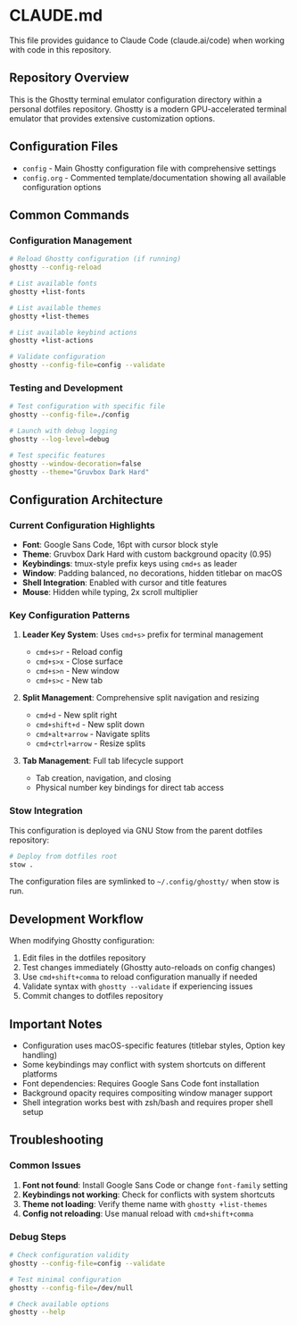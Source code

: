 # CLAUDE.md

This file provides guidance to Claude Code (claude.ai/code) when working with code in this repository.

## Repository Overview

This is the Ghostty terminal emulator configuration directory within a personal dotfiles repository. Ghostty is a modern GPU-accelerated terminal emulator that provides extensive customization options.

## Configuration Files

- `config` - Main Ghostty configuration file with comprehensive settings
- `config.org` - Commented template/documentation showing all available configuration options

## Common Commands

### Configuration Management
```bash
# Reload Ghostty configuration (if running)
ghostty --config-reload

# List available fonts
ghostty +list-fonts

# List available themes
ghostty +list-themes

# List available keybind actions
ghostty +list-actions

# Validate configuration
ghostty --config-file=config --validate
```

### Testing and Development
```bash
# Test configuration with specific file
ghostty --config-file=./config

# Launch with debug logging
ghostty --log-level=debug

# Test specific features
ghostty --window-decoration=false
ghostty --theme="Gruvbox Dark Hard"
```

## Configuration Architecture

### Current Configuration Highlights

- **Font**: Google Sans Code, 16pt with cursor block style
- **Theme**: Gruvbox Dark Hard with custom background opacity (0.95)
- **Keybindings**: tmux-style prefix keys using `cmd+s` as leader
- **Window**: Padding balanced, no decorations, hidden titlebar on macOS
- **Shell Integration**: Enabled with cursor and title features
- **Mouse**: Hidden while typing, 2x scroll multiplier

### Key Configuration Patterns

1. **Leader Key System**: Uses `cmd+s>` prefix for terminal management
   - `cmd+s>r` - Reload config
   - `cmd+s>x` - Close surface
   - `cmd+s>n` - New window
   - `cmd+s>c` - New tab

2. **Split Management**: Comprehensive split navigation and resizing
   - `cmd+d` - New split right
   - `cmd+shift+d` - New split down
   - `cmd+alt+arrow` - Navigate splits
   - `cmd+ctrl+arrow` - Resize splits

3. **Tab Management**: Full tab lifecycle support
   - Tab creation, navigation, and closing
   - Physical number key bindings for direct tab access

### Stow Integration

This configuration is deployed via GNU Stow from the parent dotfiles repository:
```bash
# Deploy from dotfiles root
stow .
```

The configuration files are symlinked to `~/.config/ghostty/` when stow is run.

## Development Workflow

When modifying Ghostty configuration:

1. Edit files in the dotfiles repository
2. Test changes immediately (Ghostty auto-reloads on config changes)
3. Use `cmd+shift+comma` to reload configuration manually if needed
4. Validate syntax with `ghostty --validate` if experiencing issues
5. Commit changes to dotfiles repository

## Important Notes

- Configuration uses macOS-specific features (titlebar styles, Option key handling)
- Some keybindings may conflict with system shortcuts on different platforms
- Font dependencies: Requires Google Sans Code font installation
- Background opacity requires compositing window manager support
- Shell integration works best with zsh/bash and requires proper shell setup

## Troubleshooting

### Common Issues

1. **Font not found**: Install Google Sans Code or change `font-family` setting
2. **Keybindings not working**: Check for conflicts with system shortcuts
3. **Theme not loading**: Verify theme name with `ghostty +list-themes`
4. **Config not reloading**: Use manual reload with `cmd+shift+comma`

### Debug Steps

```bash
# Check configuration validity
ghostty --config-file=config --validate

# Test minimal configuration
ghostty --config-file=/dev/null

# Check available options
ghostty --help
```
